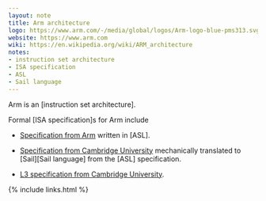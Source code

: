 ```yaml
---
layout: note
title: Arm architecture
logo: https://www.arm.com/-/media/global/logos/Arm-logo-blue-pms313.svg
website: https://www.arm.com
wiki: https://en.wikipedia.org/wiki/ARM_architecture
notes:
- instruction set architecture
- ISA specification
- ASL
- Sail language
---
```


Arm is an [instruction set architecture].

Formal [ISA specification]s for Arm include

- [Specification from Arm](https://developer.arm.com/architectures/cpu-architecture/a-profile/exploration-tools)
  written in [ASL].

- [Specification from Cambridge University](https://github.com/rems-project/sail-arm)
  mechanically translated to [Sail][Sail language]
  from the [ASL] specification.

- [L3 specification from Cambridge University](https://acjf3.github.io/l3/index.html).

{% include links.html %}
